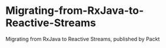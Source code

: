 # Migrating-from-RxJava-to-Reactive-Streams
Migrating from RxJava to Reactive Streams, published by Packt
